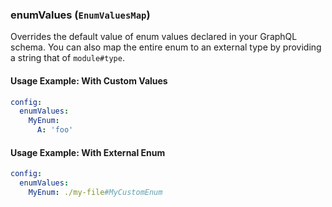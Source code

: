### enumValues (`EnumValuesMap`)

Overrides the default value of enum values declared in your GraphQL schema. You can also map the entire enum to an external type by providing a string that of `module#type`.

#### Usage Example: With Custom Values

```yml
config:
  enumValues:
    MyEnum:
      A: 'foo'
```

#### Usage Example: With External Enum

```yml
config:
  enumValues:
    MyEnum: ./my-file#MyCustomEnum
```
